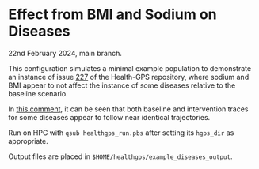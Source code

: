
# Effect from BMI and Sodium on Diseases

22nd February 2024, main branch.

This configuration simulates a minimal example population to demonstrate an instance of issue [227](https://github.com/imperialCHEPI/healthgps/issues/277) of the Health-GPS repository, where sodium and BMI appear to not affect the instance of some diseases relative to the baseline scenario.

In [this comment](https://github.com/imperialCHEPI/healthgps/issues/277#issuecomment-1894621015), it can be seen that both baseline and intervention traces for some diseases appear to follow near identical trajectories.

Run on HPC with `qsub healthgps_run.pbs` after setting its `hgps_dir` as appropriate.

Output files are placed in `$HOME/healthgps/example_diseases_output`.
